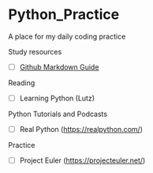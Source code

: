 # Python_Practice

A place for my daily coding practice

Study resources

- [ ] [Github Markdown Guide](https://guides.github.com/features/mastering-markdown/)

Reading

- [ ] Learning Python (Lutz)


Python Tutorials and Podcasts

- [ ] Real Python (https://realpython.com/)


Practice

- [ ] Project Euler (https://projecteuler.net/)
